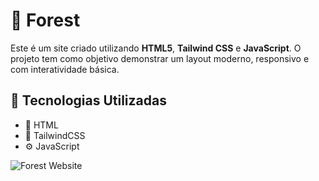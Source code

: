 # 🌳 Forest

Este é um site criado utilizando **HTML5**, **Tailwind CSS** e **JavaScript**. O projeto tem como objetivo demonstrar um layout moderno, responsivo e com interatividade básica.

## 🚀 Tecnologias Utilizadas

- 🧱 HTML
- 🎨 TailwindCSS  
- ⚙️ JavaScript 

  
![Forest Website](forest.png)


